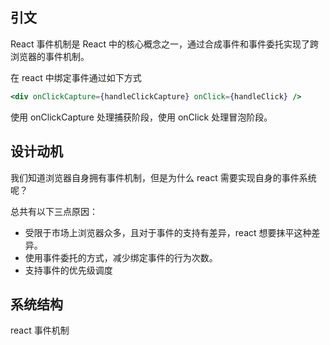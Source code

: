 ## 引文

React 事件机制是 React 中的核心概念之一，通过合成事件和事件委托实现了跨浏览器的事件机制。

在 react 中绑定事件通过如下方式

```jsx
<div onClickCapture={handleClickCapture} onClick={handleClick} />
```

使用 onClickCapture 处理捕获阶段，使用 onClick 处理冒泡阶段。

## 设计动机

我们知道浏览器自身拥有事件机制，但是为什么 react 需要实现自身的事件系统呢？

总共有以下三点原因：

- 受限于市场上浏览器众多，且对于事件的支持有差异，react 想要抹平这种差异。
- 使用事件委托的方式，减少绑定事件的行为次数。
- 支持事件的优先级调度

## 系统结构

react 事件机制

